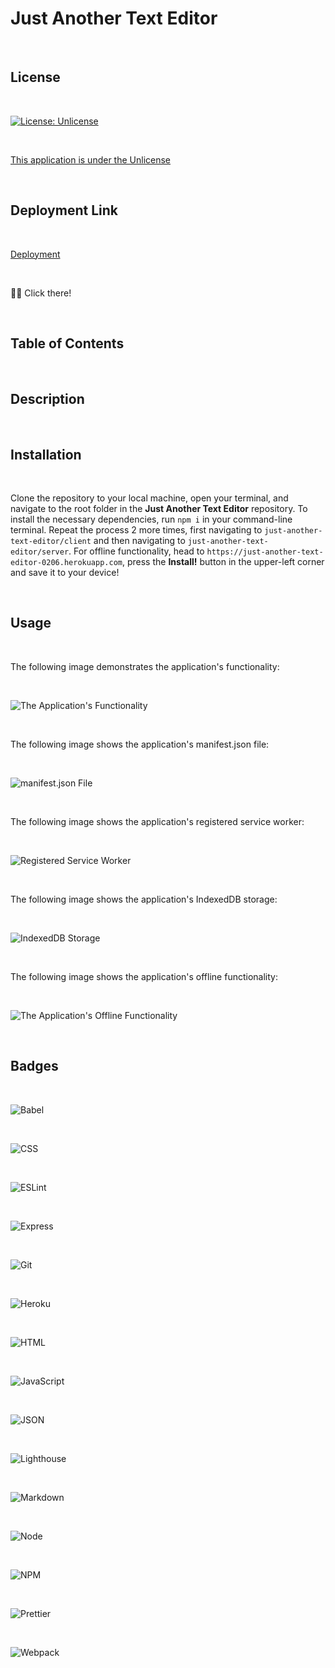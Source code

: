 # Just Another Text Editor

<br>

## License

<br>

[![License: Unlicense](https://img.shields.io/badge/license-Unlicense-blue.svg)](http://unlicense.org/)

<br>

[This application is under the Unlicense](http://unlicense.org/)

<br>

## Deployment Link

<br>

[Deployment](https://just-another-text-editor-0206.herokuapp.com)

<br>

☝🏻 Click there!

<br>

## Table of Contents

<br>

## Description

<br>

## Installation

<br>

Clone the repository to your local machine, open your terminal, and navigate to the root folder in the **Just Another Text Editor** repository. To install the necessary dependencies, run `npm i` in your command-line terminal. Repeat the process 2 more times, first navigating to `just-another-text-editor/client` and then navigating to `just-another-text-editor/server`. For offline functionality, head to `https://just-another-text-editor-0206.herokuapp.com`, press the **Install!** button in the upper-left corner and save it to your device!

<br>

## Usage

<br>

The following image demonstrates the application's functionality:

<br>

![The Application's Functionality](assets/application-functionality.png)

<br>

The following image shows the application's manifest.json file:

<br>

![manifest.json File](assets/manifest.png)

<br>

The following image shows the application's registered service worker:

<br>

![Registered Service Worker](assets/service-worker.png)

<br>

The following image shows the application's IndexedDB storage:

<br>

![IndexedDB Storage](assets/index-storage.png)

<br>

The following image shows the application's offline functionality:

<br>

![The Application's Offline Functionality](assets/offline.png)

<br>

## Badges

<br>

![Babel](https://img.shields.io/badge/Babel-F9DC3E?style=for-the-badge&logo=babel&logoColor=white)

<br>

![CSS](https://img.shields.io/badge/CSS3-1572B6?style=for-the-badge&logo=css3&logoColor=white)

<br>

![ESLint](https://img.shields.io/badge/eslint-3A33D1?style=for-the-badge&logo=eslint&logoColor=white)

<br>

![Express](https://img.shields.io/badge/Express.js-000000?style=for-the-badge&logo=express&logoColor=white)

<br>

![Git](https://img.shields.io/badge/GIT-E44C30?style=for-the-badge&logo=git&logoColor=white)

<br>

![Heroku](https://img.shields.io/badge/Heroku-430098?style=for-the-badge&logo=heroku&logoColor=white)

<br>

![HTML](https://img.shields.io/badge/HTML5-E34F26?style=for-the-badge&logo=html5&logoColor=white)

<br>

![JavaScript](https://img.shields.io/badge/JavaScript-323330?style=for-the-badge&logo=javascript&logoColor=F7DF1E)

<br>

![JSON](https://img.shields.io/badge/json-5E5C5C?style=for-the-badge&logo=json&logoColor=white)

<br>

![Lighthouse](https://img.shields.io/badge/Lighthouse-F44B21?style=for-the-badge&logo=Lighthouse&logoColor=white)

<br>

![Markdown](https://img.shields.io/badge/Markdown-000000?style=for-the-badge&logo=markdown&logoColor=white)

<br>

![Node](https://img.shields.io/badge/Node.js-339933?style=for-the-badge&logo=nodedotjs&logoColor=white)

<br>

![NPM](https://img.shields.io/badge/npm-CB3837?style=for-the-badge&logo=npm&logoColor=white)

<br>

![Prettier](https://img.shields.io/badge/prettier-1A2C34?style=for-the-badge&logo=prettier&logoColor=F7BA3E)

<br>

![Webpack](https://img.shields.io/badge/Webpack-8DD6F9?style=for-the-badge&logo=Webpack&logoColor=white)

<br>
